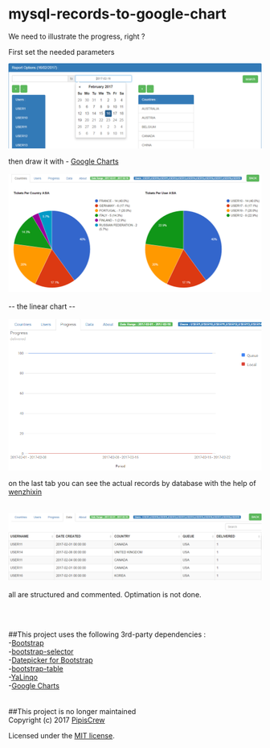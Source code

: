 # mysql-records-to-google-chart

We need to illustrate the progress, right ?

First set the needed parameters

![alt text](https://github.com/pipiscrew/mysql-records-to-google-chart/blob/master/screenshot1.png "Screenshot")


then draw it with - [Google Charts](https://developers.google.com/chart/)<br>
<br>
![alt text](https://github.com/pipiscrew/mysql-records-to-google-chart/blob/master/screenshot2.png "Screenshot2")
<br><br>
-- the linear chart --
<br><br>
![alt text](https://github.com/pipiscrew/mysql-records-to-google-chart/blob/master/screenshot3.png "Screenshot3")

on the last tab you can see the actual records by database with the help of [wenzhixin](https://github.com/wenzhixin/bootstrap-table)<br><br><br>
![alt text](https://github.com/pipiscrew/mysql-records-to-google-chart/blob/master/screenshot5.png "Screenshot5")
<br><br>
all are structured and commented. Optimation is not done.

<br><br>

##This project uses the following 3rd-party dependencies :<br>
-[Bootstrap](http://getbootstrap.com)<br>
-[bootstrap-selector](https://github.com/pipiscrew/bootstrap-selector)<br>
-[Datepicker for Bootstrap](https://github.com/uxsolutions/bootstrap-datepicker)<br>
-[bootstrap-table](https://github.com/wenzhixin/bootstrap-table)<br>
-[YaLinqo](https://github.com/Athari/YaLinqo)<br>
-[Google Charts](https://developers.google.com/chart/)
<br><br><br>
##This project is no longer maintained
<br>
Copyright (c) 2017 [PipisCrew](http://pipiscrew.com)

Licensed under the [MIT license](http://www.opensource.org/licenses/mit-license.php).
